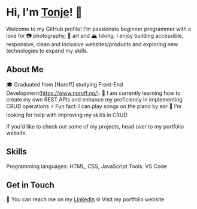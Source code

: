 # Hi, I'm [Tonje](https://github.com/tonjetj)! 👋

Welcome to my GitHub profile! 
I'm passionate beginner programmer with a love for 📷 photography, 🎨 art and 🏔️ hiking. 
I enjoy building accessible, responsive, clean and inclusive websites/products and exploring new technologies to expand my skills.

## About Me
🎓 Graduated from [Noroff] studying Front-End Development(https://www.noroff.no/).
🔭 I am currently learning how to create my own REST APIs and enhance my proficiency in implementing CRUD operations
⚡ Fun fact: I can play songs on the piano by ear
🤔 I’m looking for help with improving my skills in CRUD

If you'd like to check out some of my projects, head over to my portfolio website. 

## Skills
Programming languages: HTML, CSS, JavaScript
Tools: VS Code

## Get in Touch
💬 You can reach me on my [LinkedIn](https://www.linkedin.com/in/tonje-totland-jenssen-1b6209a4)
🌐 Visit my portfolio website

<!--
**tonjetj/tonjetj** is a ✨ _special_ ✨ repository because its `README.md` (this file) appears on your GitHub profile.

Here are some ideas to get you started:

- 🔭 I’m currently working on ...
- 🌱 I’m currently learning ...
- 👯 I’m looking to collaborate on ...
- 🤔 I’m looking for help with ...
- 💬 Ask me about ...
- 📫 How to reach me: ...
- 😄 Pronouns: ...
- ⚡ Fun fact: ...
-->
